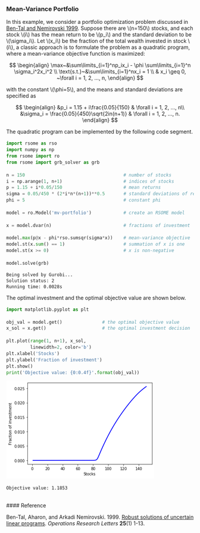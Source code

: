 <script src="https://cdn.mathjax.org/mathjax/latest/MathJax.js?config=TeX-AMS-MML_HTMLorMML" type="text/javascript"></script>

### Mean-Variance Portfolio

In this example, we consider a portfolio optimization problem discussed in [Ben-Tal and Nemirovski 1999](#ref1). Suppose there are \\(n=150\\) stocks, and each stock \\(i\\) has the mean return to be \\(p_i\\) and the standard deviation to be \\(\sigma_i\\). Let \\(x_i\\) be the fraction of the total wealth invested in stock \\(i\\), a classic approach is to formulate the problem as a quadratic program, where a mean-variance objective function is maximized:

$$
\begin{align}
\max~&\sum\limits_{i=1}^np_ix_i - \phi \sum\limits_{i=1}^n \sigma_i^2x_i^2 \\
\text{s.t.}~&\sum\limits_{i=1}^nx_i = 1 \\
& x_i \geq 0, ~\forall i = 1, 2, ..., n,
\end{align}
$$

with the constant \\(\phi=5\\), and the means and standard deviations are specified as

$$
\begin{align}
&p_i = 1.15 + i\frac{0.05}{150} & \forall i = 1, 2, ..., n\\
&\sigma_i = \frac{0.05}{450}\sqrt{2in(n+1)} & \forall i = 1, 2, ..., n.
\end{align}
$$

The quadratic program can be implemented by the following code segment.


```python
import rsome as rso
import numpy as np
from rsome import ro
from rsome import grb_solver as grb

n = 150                                     # number of stocks
i = np.arange(1, n+1)                       # indices of stocks
p = 1.15 + i*0.05/150                       # mean returns
sigma = 0.05/450 * (2*i*n*(n+1))**0.5       # standard deviations of returns
phi = 5                                     # constant phi

model = ro.Model('mv-portfolio')            # create an RSOME model

x = model.dvar(n)                           # fractions of investment

model.max(p@x - phi*rso.sumsqr(sigma*x))    # mean-variance objective
model.st(x.sum() == 1)                      # summation of x is one
model.st(x >= 0)                            # x is non-negative

model.solve(grb)
```

    Being solved by Gurobi...
    Solution status: 2
    Running time: 0.0028s


The optimal investment and the optimal objective value are shown below.


```python
import matplotlib.pyplot as plt

obj_val = model.get()               # the optimal objective value
x_sol = x.get()                     # the optimal investment decision

plt.plot(range(1, n+1), x_sol,
         linewidth=2, color='b')
plt.xlabel('Stocks')
plt.ylabel('Fraction of investment')
plt.show()
print('Objective value: {0:0.4f}'.format(obj_val))
```


![](example_socp.png)


    Objective value: 1.1853

<br>
#### Reference

<a id="ref1"></a>

Ben-Tal, Aharon, and Arkadi Nemirovski. 1999. [Robust solutions of uncertain linear programs](https://www.sciencedirect.com/science/article/abs/pii/S0167637799000164). <i>Operations Research Letters</i> <b>25</b>(1) 1-13.
